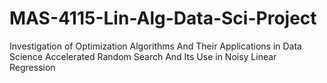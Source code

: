 # MAS-4115-Lin-Alg-Data-Sci-Project
Investigation of Optimization Algorithms And Their Applications in Data Science Accelerated Random Search And Its Use in Noisy Linear Regression
